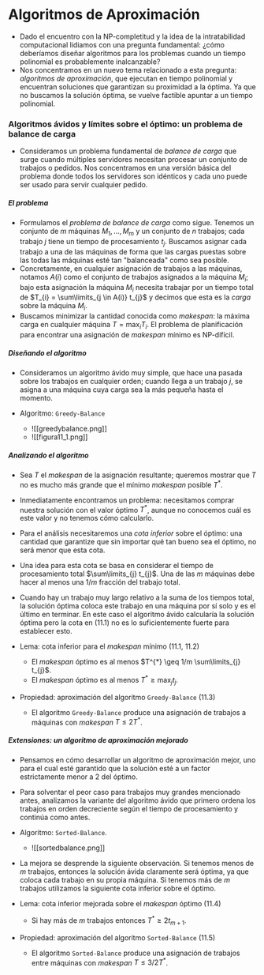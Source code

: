 # Algoritmos de Aproximación

* Dado el encuentro con la NP-completitud y la idea de la intratabilidad computacional lidiamos con una pregunta fundamental: ¿cómo deberíamos diseñar algoritmos para los problemas cuando un tiempo polinomial es probablemente inalcanzable?
* Nos concentramos en un nuevo tema relacionado a esta pregunta: _algoritmos de aproximación_, que ejecutan en tiempo polinomial y encuentran soluciones que garantizan su proximidad a la óptima. Ya que no buscamos la solución óptima, se vuelve factible apuntar a un tiempo polinomial.

### Algoritmos ávidos y límites sobre el óptimo: un problema de balance de carga

* Consideramos un problema fundamental de _balance de carga_ que surge cuando múltiples servidores necesitan procesar un conjunto de trabajos o pedidos. Nos concentramos en una versión básica del problema donde todos los servidores son idénticos y cada uno puede ser usado para servir cualquier pedido.

##### El problema

* Formulamos el _problema de balance de carga_ como sigue. Tenemos un conjunto de $m$ máquinas $M_{1}, \dots, M_{m}$ y un conjunto de $n$ trabajos; cada trabajo $j$ tiene un tiempo de procesamiento $t_{j}$. Buscamos asignar cada trabajo a una de las máquinas de forma que las cargas puestas sobre las todas las máquinas esté tan "balanceada" como sea posible.
* Concretamente, en cualquier asignación de trabajos a las máquinas, notamos $A(i)$ como el conjunto de trabajos asignados a la máquina $M_{i}$; bajo esta asignación la máquina $M_{i}$ necesita trabajar por un tiempo total de $T_{i} = \sum\limits_{j \in A(i)} t_{j}$ y decimos que esta es la _carga_ sobre la máquina $M_{i}$.
* Buscamos minimizar la cantidad conocida como _makespan_: la máxima carga en cualquier máquina $T = \max_{i} T_{i}$. El problema de planificación para encontrar una asignación de _makespan_ mínimo es NP-difícil.

##### Diseñando el algoritmo

*  Consideramos un algoritmo ávido muy simple, que hace una pasada sobre los trabajos en cualquier orden; cuando llega a un trabajo $j$, se asigna a una máquina cuya carga sea la más pequeña hasta el momento.

* Algoritmo: $\texttt{Greedy-Balance}$
	* ![[greedybalance.png]]
	* ![[figura11_1.png]]

##### Analizando el algoritmo

 * Sea $T$ el _makespan_ de la asignación resultante; queremos mostrar que $T$ no es mucho más grande que el mínimo _makespan_ posible $T^{*}$. 
 * Inmediatamente encontramos un problema: necesitamos comprar nuestra solución con el valor óptimo $T^{*}$, aunque no conocemos cuál es este valor y no tenemos cómo calcularlo.
 * Para el análisis necesitaremos una _cota inferior_ sobre el óptimo: una cantidad que garantize que sin importar qué tan bueno sea el óptimo, no será menor que esta cota.
 * Una idea para esta cota se basa en considerar el tiempo de procesamiento total $\sum\limits_{j} t_{j}$. Una de las $m$ máquinas debe hacer al menos una $1/m$ fracción del trabajo total.
 * Cuando hay un trabajo muy largo relativo a la suma de los tiempos total, la solución óptima coloca este trabajo en una máquina por sí solo y es el último en terminar. En este caso el algoritmo ávido calcularía la solución óptima pero la cota en (11.1) no es lo suficientemente fuerte para establecer esto.

* Lema: cota inferior para el _makespan_ mínimo (11.1, 11.2)
	* El _makespan_ óptimo es al menos $T^{*} \geq 1/m \sum\limits_{j} t_{j}$.
	* El _makespan_ óptimo es al menos $T^{*} \geq \max_{j} t_{j}$.

* Propiedad: aproximación del algoritmo $\texttt{Greedy-Balance}$ (11.3)
	* El algoritmo $\texttt{Greedy-Balance}$ produce una asignación de trabajos a máquinas con _makespan_ $T \leq 2T^{*}$.

##### Extensiones: un algoritmo de aproximación mejorado

* Pensamos en cómo desarrollar un algoritmo de aproximación mejor, uno para el cual esté garantido que la solución esté a un factor estrictamente menor a $2$ del óptimo.
* Para solventar el peor caso para trabajos muy grandes mencionado antes, analizamos la variante del algoritmo ávido que primero ordena los trabajos en orden decreciente según el tiempo de procesamiento y continúa como antes.

* Algoritmo: $\texttt{Sorted-Balance}$.
	* ![[sortedbalance.png]]

* La mejora se desprende la siguiente observación. Si tenemos menos de $m$ trabajos, entonces la solución ávida claramente será óptima, ya que coloca cada trabajo en su propia máquina. Si tenemos más de $m$ trabajos utilizamos la siguiente cota inferior sobre el óptimo.

* Lema: cota inferior mejorada sobre el _makespan_ óptimo (11.4)
	* Si hay más de $m$ trabajos entonces $T^{*} \geq 2 t_{m+1}$.

* Propiedad: aproximación del algoritmo $\texttt{Sorted-Balance}$ (11.5)
	* El algoritmo $\texttt{Sorted-Balance}$ produce una asignación de trabajos entre máquinas con _makespan_ $T \leq 3/2 T^{*}$.